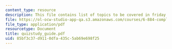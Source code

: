 ```yaml
---
content_type: resource
description: This file contains list of topics to be covered in friday's quiz.
file: https://ol-ocw-studio-app-qa.s3.amazonaws.com/courses/6-884-complex-digital-systems-spring-2005/85bf3c37d9110dfa435c5ab69e698f25_quizstudy_guide.pdf
file_type: application/pdf
resourcetype: Document
title: quizstudy_guide.pdf
uid: 85bf3c37-d911-0dfa-435c-5ab69e698f25
---
```

